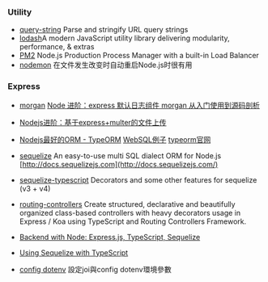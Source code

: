 ### Utility

* [query-string](https://legacy.gitbook.com/book/nowgoant/fek-awesome/edit#) Parse and stringify URL query strings
* [lodash](https://github.com/lodash/lodash)A modern JavaScript utility library delivering modularity, performance, & extras
* [PM2](https://github.com/Unitech/pm2) Node.js Production Process Manager with a built-in Load Balancer
* [nodemon](http://nodemon.io/) 在文件发生改变时自动重启Node.js时很有用

### Express

* [morgan](https://github.com/expressjs/morgan) [Node 进阶：express 默认日志组件 morgan 从入门使用到源码剖析](http://www.cnblogs.com/chyingp/p/node-learning-guide-express-morgan.html)
* [Nodejs进阶：基于express+multer的文件上传](http://www.cnblogs.com/chyingp/p/express-multer-file-upload.html)
* [Nodejs最好的ORM - TypeORM](https://cloud.tencent.com/developer/article/1012625)     [WebSQL例子](https://github.com/typeorm/browser-example)  [typeorm官网](https://github.com/typeorm) 
* [sequelize](https://github.com/sequelize/sequelize) An easy-to-use multi SQL dialect ORM for Node.js [http://docs.sequelizejs.com](http://docs.sequelizejs.com/)

* [sequelize-typescript](https://github.com/RobinBuschmann/sequelize-typescript) Decorators and some other features for sequelize \(v3 + v4\)

* [routing-controllers](https://github.com/typestack/routing-controllers) Create structured, declarative and beautifully organized class-based controllers with heavy decorators usage in Express / Koa using TypeScript and Routing Controllers Framework.

* [Backend with Node: Express.js, TypeScript, Sequelize](https://gorrion.io/blog/node-express-js-typescript-sequelize/)

* [Using Sequelize with TypeScript](https://michalzalecki.com/using-sequelize-with-typescript/)

* [config dotenv](https://andy6804tw.github.io/2018/01/01/joi-config-dotenv/) 設定joi與config dotenv環境參數



